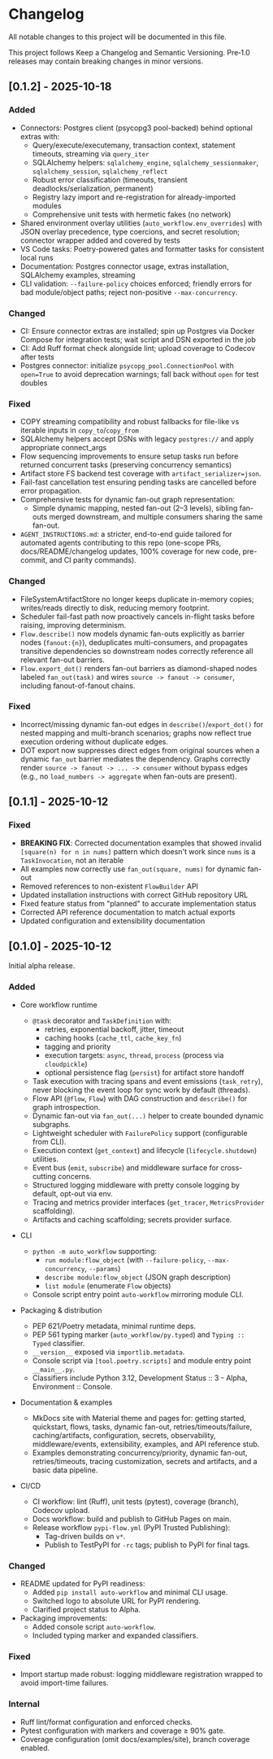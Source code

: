 # Changelog

All notable changes to this project will be documented in this file.

This project follows Keep a Changelog and Semantic Versioning. Pre‑1.0 releases may contain breaking changes in minor versions.

## [0.1.2] - 2025-10-18
### Added
- Connectors: Postgres client (psycopg3 pool-backed) behind optional extras with:
	- Query/execute/executemany, transaction context, statement timeouts, streaming via `query_iter`
	- SQLAlchemy helpers: `sqlalchemy_engine`, `sqlalchemy_sessionmaker`, `sqlalchemy_session`, `sqlalchemy_reflect`
	- Robust error classification (timeouts, transient deadlocks/serialization, permanent)
	- Registry lazy import and re-registration for already-imported modules
	- Comprehensive unit tests with hermetic fakes (no network)
- Shared environment overlay utilities (`auto_workflow.env_overrides`) with JSON overlay precedence,
	type coercions, and secret resolution; connector wrapper added and covered by tests
- VS Code tasks: Poetry-powered gates and formatter tasks for consistent local runs
- Documentation: Postgres connector usage, extras installation, SQLAlchemy examples, streaming
- CLI validation: `--failure-policy` choices enforced; friendly errors for bad module/object paths; reject non-positive `--max-concurrency`.
### Changed
- CI: Ensure connector extras are installed; spin up Postgres via Docker Compose for integration tests; wait script and DSN exported in the job
- CI: Add Ruff format check alongside lint; upload coverage to Codecov after tests
- Postgres connector: initialize `psycopg_pool.ConnectionPool` with `open=True` to avoid deprecation warnings; fall back without `open` for test doubles
### Fixed
- COPY streaming compatibility and robust fallbacks for file-like vs iterable inputs in `copy_to`/`copy_from`
- SQLAlchemy helpers accept DSNs with legacy `postgres://` and apply appropriate connect_args
- Flow sequencing improvements to ensure setup tasks run before returned concurrent tasks (preserving concurrency semantics)
- Artifact store FS backend test coverage with `artifact_serializer=json`.
- Fail-fast cancellation test ensuring pending tasks are cancelled before error propagation.
- Comprehensive tests for dynamic fan-out graph representation:
	- Simple dynamic mapping, nested fan-out (2–3 levels), sibling fan-outs merged downstream,
		and multiple consumers sharing the same fan-out.
- `AGENT_INSTRUCTIONS.md`: a stricter, end-to-end guide tailored for automated agents contributing to this repo (one-scope PRs, docs/README/changelog updates, 100% coverage for new code, pre-commit, and CI parity commands).

### Changed
- FileSystemArtifactStore no longer keeps duplicate in-memory copies; writes/reads directly to disk, reducing memory footprint.
- Scheduler fail-fast path now proactively cancels in-flight tasks before raising, improving determinism.
- `Flow.describe()` now models dynamic fan-outs explicitly as barrier nodes (`fanout:{n}`),
	deduplicates multi-consumers, and propagates transitive dependencies so downstream nodes
	correctly reference all relevant fan-out barriers.
- `Flow.export_dot()` renders fan-out barriers as diamond-shaped nodes labeled `fan_out(task)`
	and wires `source -> fanout -> consumer`, including fanout-of-fanout chains.

### Fixed
- Incorrect/missing dynamic fan-out edges in `describe()`/`export_dot()` for nested mapping and
	multi-branch scenarios; graphs now reflect true execution ordering without duplicate edges.
 - DOT export now suppresses direct edges from original sources when a dynamic `fan_out` barrier
	 mediates the dependency. Graphs correctly render `source -> fanout -> ... -> consumer` without
	 bypass edges (e.g., no `load_numbers -> aggregate` when fan-outs are present).

## [0.1.1] - 2025-10-12
### Fixed
- **BREAKING FIX**: Corrected documentation examples that showed invalid `[square(n) for n in nums]` pattern which doesn't work since `nums` is a `TaskInvocation`, not an iterable
- All examples now correctly use `fan_out(square, nums)` for dynamic fan-out
- Removed references to non-existent `FlowBuilder` API
- Updated installation instructions with correct GitHub repository URL
- Fixed feature status from "planned" to accurate implementation status
- Corrected API reference documentation to match actual exports
- Updated configuration and extensibility documentation

## [0.1.0] - 2025-10-12
Initial alpha release.

### Added
- Core workflow runtime
	- `@task` decorator and `TaskDefinition` with:
		- retries, exponential backoff, jitter, timeout
		- caching hooks (`cache_ttl`, `cache_key_fn`)
		- tagging and priority
		- execution targets: `async`, `thread`, `process` (process via `cloudpickle`)
		- optional persistence flag (`persist`) for artifact store handoff
	- Task execution with tracing spans and event emissions (`task_retry`), never blocking the event loop for sync work by default (threads).
	- Flow API (`@flow`, `Flow`) with DAG construction and `describe()` for graph introspection.
	- Dynamic fan-out via `fan_out(...)` helper to create bounded dynamic subgraphs.
	- Lightweight scheduler with `FailurePolicy` support (configurable from CLI).
	- Execution context (`get_context`) and lifecycle (`lifecycle.shutdown`) utilities.
	- Event bus (`emit`, `subscribe`) and middleware surface for cross-cutting concerns.
	- Structured logging middleware with pretty console logging by default, opt-out via env.
	- Tracing and metrics provider interfaces (`get_tracer`, `MetricsProvider` scaffolding).
	- Artifacts and caching scaffolding; secrets provider surface.

- CLI
	- `python -m auto_workflow` supporting:
		- `run module:flow_object` (with `--failure-policy`, `--max-concurrency`, `--params`)
		- `describe module:flow_object` (JSON graph description)
		- `list module` (enumerate `Flow` objects)
	- Console script entry point `auto-workflow` mirroring module CLI.

- Packaging & distribution
	- PEP 621/Poetry metadata, minimal runtime deps.
	- PEP 561 typing marker (`auto_workflow/py.typed`) and `Typing :: Typed` classifier.
	- `__version__` exposed via `importlib.metadata`.
	- Console script via `[tool.poetry.scripts]` and module entry point `__main__.py`.
	- Classifiers include Python 3.12, Development Status :: 3 - Alpha, Environment :: Console.

- Documentation & examples
	- MkDocs site with Material theme and pages for: getting started, quickstart, flows, tasks, dynamic fan-out, retries/timeouts/failure, caching/artifacts, configuration, secrets, observability, middleware/events, extensibility, examples, and API reference stub.
	- Examples demonstrating concurrency/priority, dynamic fan-out, retries/timeouts, tracing customization, secrets and artifacts, and a basic data pipeline.

- CI/CD
	- CI workflow: lint (Ruff), unit tests (pytest), coverage (branch), Codecov upload.
	- Docs workflow: build and publish to GitHub Pages on main.
	- Release workflow `pypi-flow.yml` (PyPI Trusted Publishing):
		- Tag-driven builds on `v*`.
		- Publish to TestPyPI for `-rc` tags; publish to PyPI for final tags.

### Changed
- README updated for PyPI readiness:
	- Added `pip install auto-workflow` and minimal CLI usage.
	- Switched logo to absolute URL for PyPI rendering.
	- Clarified project status to Alpha.
- Packaging improvements:
	- Added console script `auto-workflow`.
	- Included typing marker and expanded classifiers.

### Fixed
- Import startup made robust: logging middleware registration wrapped to avoid import-time failures.

### Internal
- Ruff lint/format configuration and enforced checks.
- Pytest configuration with markers and coverage ≥ 90% gate.
- Coverage configuration (omit docs/examples/site), branch coverage enabled.
